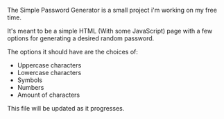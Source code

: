 The Simple Password Generator is a small project i'm working on my free time.

It's meant to be a simple HTML (With some JavaScript) page with a few options for generating a desired random password.

The options it should have are the choices of:

- Uppercase characters
- Lowercase characters
- Symbols
- Numbers
- Amount of characters

This file will be updated as it progresses.
